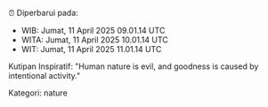 ⏰ Diperbarui pada:
- WIB: Jumat, 11 April 2025 09.01.14 UTC
- WITA: Jumat, 11 April 2025 10.01.14 UTC
- WIT: Jumat, 11 April 2025 11.01.14 UTC

Kutipan Inspiratif:
"Human nature is evil, and goodness is caused by intentional activity."


Kategori: nature

